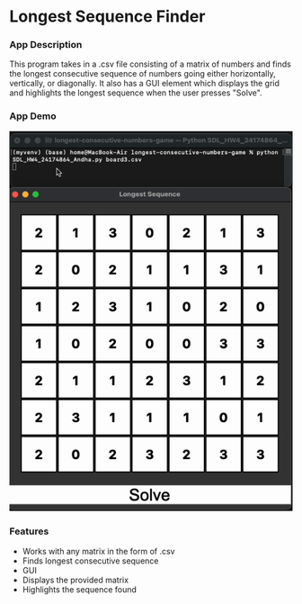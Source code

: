 # Longest Sequence Finder

### App Description

This program takes in a .csv file consisting of a matrix of numbers and finds the longest consecutive sequence of numbers going
either horizontally, vertically, or diagonally. It also has a GUI element which displays the grid and highlights the longest
sequence when the user presses "Solve".

### App Demo

<img src="assets/demo.gif" width=800><br>

### Features

- Works with any matrix in the form of .csv
- Finds longest consecutive sequence
- GUI
- Displays the provided matrix
- Highlights the sequence found
